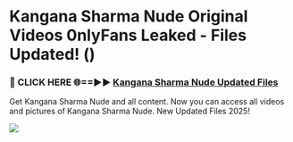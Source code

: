 # Kangana Sharma Nude Original Videos 0nlyFans Leaked - Files Updated! ()

<h3>🔴 CLICK HERE 🌐==►► <a href="https://tinyurl.com/2p9ay9w9" rel="nofollow">Kangana Sharma Nude Updated Files</a></h3>

Get Kangana Sharma Nude and all content. Now you can access all videos and pictures of Kangana Sharma Nude. New Updated Files 2025!

[![](https://i.imgur.com/KQgVmj3.gif)](https://tinyurl.com/2p9ay9w9)
